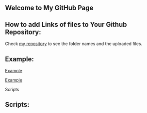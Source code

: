 ## Welcome to My GitHub Page 

## How to add Links of files to Your Github Repository:

Check [my repository](https://github.com/BU-IE-423/fall-23-zeyneptalann) to see the folder names and the uploaded files. 

## Example:

[Example](files/ZeynepTalan.html)

[Example](files/Untitled-1.html)

Scripts
## Scripts:
